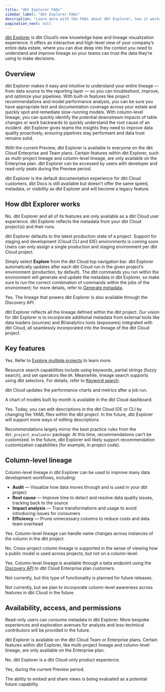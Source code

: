 ```yaml
---
title: "dbt Explorer FAQs"
sidebar_label: "dbt Explorer FAQs"
description: "Learn more with the FAQs about dbt Explorer, how it works, how to interact with it, and more."
pagination_next: null
---
```


[dbt Explorer](/docs/collaborate/explore-projects) is dbt Cloud’s new knowledge base and lineage visualization experience. It offers an interactive and high-level view of your company’s entire data estate, where you can dive deep into the context you need to understand and improve lineage so your teams can trust the data they’re using to make decisions.

## Overview

<expandable alt_header="How does dbt Explorer help with data quality?" >

dbt Explorer makes it easy and intuitive to understand your entire lineage &mdash; from data source to the reporting layer &mdash; so you can troubleshoot, improve, and optimize your pipelines. With built-in features like project recommendations and model performance analysis, you can be sure you have appropriate test and documentation coverage across your estate and quickly spot and remediate slow-running models. With column-level lineage, you can quickly identify the potential downstream impacts of table changes or work backwards to quickly understand the root cause of an incident. dbt Explorer gives teams the insights they need to improve data quality proactively, ensuring pipelines stay performant and data trust remains solid.

</expandable>

<expandable alt_header="How is dbt Explorer priced?" >

With the current Preview, dbt Explorer is available to everyone on the dbt Cloud Enterprise and Team plans. Certain features within dbt Explorer, such as multi-project lineage and column-level lineage, are only available on the Enterprise plan. dbt Explorer can be accessed by users with developer and read-only seats during the Preview period.

</expandable>

<expandable alt_header="What happened to dbt Docs?" >

dbt Explorer is the default documentation experience for dbt Cloud customers. dbt Docs is still available but doesn't offer the same speed, metadata, or visibility as dbt Explorer and will become a legacy feature.

</expandable>

## How dbt Explorer works

<expandable alt_header="Can I use dbt Explorer on-prem or with my self-hosted dbt Core deployment?" >

No. dbt Explorer and all of its features are only available as a dbt Cloud user experience. dbt Explorer reflects the metadata from your dbt Cloud project(s) and their runs. 

</expandable>

<expandable alt_header="How does dbt Explorer support dbt Cloud environments?" >

dbt Explorer defaults to the latest production state of a project. Support for staging and development (Cloud CLI and IDE) environments is coming soon. Users can only assign a single production and staging environment per dbt Cloud project. 

</expandable>

<expandable alt_header="How do I get started in Explorer? How does it update?" >

Simply select **Explore** from the dbt Cloud top navigation bar. dbt Explorer automatically updates after each dbt Cloud run in the given project’s environment (production, by default). The dbt commands you run within the environment will generate and update the metadata in dbt Explorer, so make sure to run the correct combination of commands within the jobs of the environment; for more details, refer to [Generate metadata](/docs/collaborate/explore-projects#generate-metadata). 

</expandable>

<expandable alt_header="Is it possible to export dbt lineage to an external system or catalog?" >

Yes. The lineage that powers dbt Explorer is also available through the Discovery API.

</expandable>

<expandable alt_header="How does dbt Explorer integrate with third-party tools to show end-to-end lineage?" >

dbt Explorer reflects all the lineage defined within the dbt project. Our vision for dbt Explorer is to incorporate additional metadata from external tools like data loaders (sources) and BI/analytics tools (exposures) integrated with dbt Cloud, all seamlessly incorporated into the lineage of the dbt Cloud project.

</expandable>


## Key features 

<expandable alt_header="Does dbt Explorer support multi-project discovery (dbt Mesh)?" >

Yes. Refer to [Explore multiple projects](/docs/collaborate/explore-multiple-projects) to learn more. 

</expandable>

<expandable alt_header="What kind of search capabilities does dbt Explorer support?" >

Resource search capabilities include using keywords, partial strings (fuzzy search), and set operators like `OR`. Meanwhile, lineage search supports using dbt selectors. For details, refer to [Keyword search](/docs/collaborate/explore-projects#search-resources).

</expandable>

<expandable alt_header="Can I view model execution information for a job that is currently being run?" >

dbt Cloud updates the performance charts and metrics after a job run. 

</expandable>

<expandable alt_header="Can I analyze the number of successful model runs within a month?" >

A chart of models built by month is available in the dbt Cloud dashboard. 

</expandable>

<expandable alt_header="Can model or column descriptions be edited within dbt Cloud?" >

Yes. Today, you can edit descriptions in the dbt Cloud IDE or CLI by changing the YAML files within the dbt project. In the future, dbt Explorer will support more ways of editing descriptions. 

</expandable>

<expandable alt_header="Where do recommendations come from? Can they be customized?" >

Recommendations largely mirror the best practice rules from the `dbt_project_evaluator` package. At this time, recommendations can’t be customized. In the future, dbt Explorer will likely support recommendation customization capabilities (for example, in project code). 

</expandable>

## Column-level lineage

<expandable alt_header="What are the best use cases for column-level lineage in dbt Explorer?" >

Column-level lineage in dbt Explorer can be used to improve many data development workflows, including:

- **Audit** &mdash; Visualize how data moves through and is used in your dbt project
- **Root cause** &mdash; Improve time to detect and resolve data quality issues, tracking back to the source
- **Impact analysis** &mdash; Trace transformations and usage to avoid introducing issues for consumers
- **Efficiency** &mdash; Prune unnecessary columns to reduce costs and data team overhead

</expandable>

<expandable alt_header="Does the column-level lineage remain functional even if column names vary between models?" >

Yes. Column-level lineage can handle name changes across instances of the column in the dbt project. 

</expandable>

<expandable alt_header="Can multiple projects leverage the same column definition?" >

No. Cross-project column lineage is supported in the sense of viewing how a public model is used across projects, but not on a column-level. 

</expandable>

<expandable alt_header="Is column-level lineage data available through the API?" >

Yes. Column-level lineage is available through a beta endpoint using the [Discovery API](/docs/dbt-cloud-apis/discovery-api) to dbt Cloud Enterprise plan customers. 

</expandable>

<expandable alt_header="Can column descriptions be propagated down in downstream lineage automatically?" >

Not currently, but this type of functionality is planned for future releases.

</expandable>

<expandable alt_header="Is column-level lineage also available in the development tab?" >

Not currently, but we plan to incorporate column-level awareness across features in dbt Cloud in the future.

</expandable>



## Availability, access, and permissions

<expandable alt_header="How can non-developers interact with dbt Explorer?" >

Read-only users can consume metadata in dbt Explorer. More bespoke experiences and exploration avenues for analysts and less-technical contributors will be provided in the future. 

</expandable>

<expandable alt_header="Does dbt Explorer require a specific dbt Cloud plan?" >

dbt Explorer is available on the dbt Cloud Team or Enterprise plans. Certain features within dbt Explorer, like multi-project lineage and column-level lineage, are only available on the Enterprise plan. 

</expandable>

<expandable alt_header="Will dbt Core users be able to leverage any of these new dbt Explorer features?" >

No. dbt Explorer is a dbt Cloud-only product experience. 

</expandable>

<expandable alt_header="Is it possible to access dbt Explorer using a read-only license?" >

Yes, during the current Preview period. 

</expandable>

<expandable alt_header="Is there an easy way to share useful dbt Explorer content with people outside of dbt Cloud?" >

The ability to embed and share views is being evaluated as a potential future capability. 

</expandable>